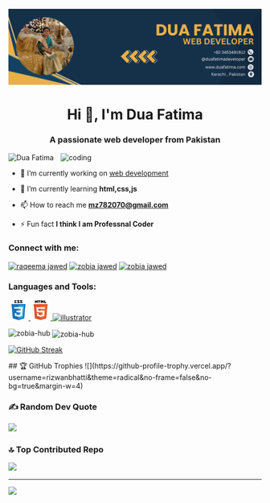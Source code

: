 ![logo](https://raw.githubusercontent.com/fatimadeveloper14/fatimadeveloper14/refs/heads/main/2.png)
<h1 align="center">Hi 👋, I'm Dua Fatima</h1>
<h3 align="center">A passionate web developer from Pakistan</h3>
<img align="right" alt="coding" width="400" src="https://user-images.githubusercontent.com/55389276/140866485-8fb1c876-9a8f-4d6a-98dc-08c4981eaf70.gif">

<p align="left"> <img src="https://komarev.com/ghpvc/?username=fatimadeveloper14&label=Profile%20views&color=0e75b6&style=flat" alt="Dua Fatima" /> </p>

- 🔭 I’m currently working on [web development](https:/fatimadeveloper14/github.com/)

- 🌱 I’m currently learning **html,css,js**

- 📫 How to reach me **mz782070@gmail.com**

- ⚡ Fun fact **I think I am Professnal Coder**

<h3 align="left">Connect with me:</h3>
<p align="left">
<a href="https://web.skype.com/" target="blank"><img align="center" src="https://encrypted-tbn0.gstatic.com/images?q=tbn:ANd9GcRUam0qRBs14bj-fZbA2iuflWWPQO7oPNaspg&s" alt="raqeema jawed" height="40" width="40" /></a>
<a href="https://www.facebook.com/profile.php?id=100010763613839" target="blank"><img align="center" src="https://raw.githubusercontent.com/rahuldkjain/github-profile-readme-generator/master/src/images/icons/Social/facebook.svg" alt="zobia jawed" height="30" width="40" /></a>
<a href="https://instagram.com/" target="blank"><img align="center" src="https://raw.githubusercontent.com/rahuldkjain/github-profile-readme-generator/master/src/images/icons/Social/instagram.svg" alt="zobia jawed" height="30" width="40" /></a>
<h3>Languages and Tools:</h3>
<p align="left"> <a href="https://www.w3schools.com/css/" target="_blank" rel="noreferrer"> <img src="https://raw.githubusercontent.com/devicons/devicon/master/icons/css3/css3-original-wordmark.svg" alt="css3" width="40" height="40"/> </a> <a href="https://www.w3.org/html/" target="_blank" rel="noreferrer"> <img src="https://raw.githubusercontent.com/devicons/devicon/master/icons/html5/html5-original-wordmark.svg" alt="html5" width="40" height="40"/> </a> <a href="https://www.adobe.com/in/products/illustrator.html" target="_blank" rel="noreferrer"> <img src="https://camo.githubusercontent.com/c871fd4057a513e8b64c7dd87eaa844a994f6569bcca6dbb058906289be588aa/68747470733a2f2f7777772e766563746f726c6f676f2e7a6f6e652f6c6f676f732f61646f62655f696c6c7573747261746f722f61646f62655f696c6c7573747261746f722d69636f6e2e737667" alt="illustrator" width="40" height="40"/> </a> </p>

<p><img align="left" src="https://github-readme-stats.vercel.app/api/top-langs?username=fatimadeveloper14&show_icons=true&locale=en&layout=compact" alt="zobia-hub" /></p>

<p>&nbsp;<img align="center" src="https://github-readme-stats.vercel.app/api?username=fatimadeveloper14&show_icons=true&locale=en" alt="zobia-hub" /></p>

<p><a href="https://git.io/streak-stats"><img src="https://streak-stats.demolab.com?user=fatimadeveloper14" alt="GitHub Streak" /></a></p>
## 🏆 GitHub Trophies
![](https://github-profile-trophy.vercel.app/?username=rizwanbhatti&theme=radical&no-frame=false&no-bg=true&margin-w=4)

### ✍️ Random Dev Quote
![](https://quotes-github-readme.vercel.app/api?type=horizontal&theme=radical)

### 🔝 Top Contributed Repo
![](https://github-contributor-stats.vercel.app/api?username=rizwanbhatti&limit=5&theme=dark&combine_all_yearly_contributions=true)

---
[![](https://visitcount.itsvg.in/api?id=rizwanbhatti&icon=0&color=0)](https://visitcount.itsvg.in)

<!-- Proudly created with GPRM ( https://gprm.itsvg.in ) -->
